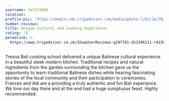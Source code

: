 ```yaml
---
username: Jet231069
location:
profile-pic: 'https://media-cdn.tripadvisor.com/media/photo-l/01/2e/70/a0/avatar071.jpg'
number-reviews:
title: Unique cultural and cooking experience
rating: '5'
permalink: >-
  https://www.tripadvisor.co.uk/ShowUserReviews-g297701-d12396111-r615657833-Tresna_Bali_Cooking_School-Ubud_Gianyar_Bali.html
---
```


Tresna Bali cooking school delivered a unique Balinese cultural experience in a beautiful sleek modern kitchen. Traditional recipes and natural ingredients from the garden surrounding the kitchen gave us the opportunity to learn traditional Balinese dishes while hearing fascinating stories of the local community and their participation in ceremonies. Frances and Adi are a providing a truly authentic and fun Bali experience. We love our day there and at the end had a huge sumptuous feast. Highly recommended.